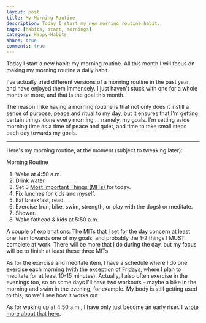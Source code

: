 ```yaml
---
layout: post
title: My Morning Routine
description: Today I start my new morning routine habit.
tags: [habits, start, mornings]
category: Happy-Habits
share: true
comments: true
---
```

Today I start a new habit: my morning routine. All this month I will focus on making my morning routine a daily habit.

I've actually tried different versions of a morning routine in the past year, and have enjoyed them immensely. I just haven't stuck with one for a whole month or more, and that is the goal this month.

The reason I like having a morning routine is that not only does it instill a sense of purpose, peace and ritual to my day, but it ensures that I'm getting certain things done every morning … namely, my goals. I'm setting aside morning time as a time of peace and quiet, and time to take small steps each day towards my goals.

***

Here's my morning routine, at the moment (subject to tweaking later):

Morning Routine

1. Wake at 4:50 a.m.
2. Drink water.
3. Set 3 [Most Important Things (MITs) ][2]for today.
4. Fix lunches for kids and myself.
5. Eat breakfast, read.
6. Exercise (run, bike, swim, strength, or play with the dogs) or meditate.
7. Shower.
8. Wake fathead & kids at 5:50 a.m.

A couple of explanations: [The MITs that I set for the day][2] concern at least one item towards one of my goals, and probably the 1-2 things I MUST complete at work. There will be more that I do during the day, but my focus will be to finish at least these three MITs.

As for the exercise and meditate item, I have a schedule where I do one exercise each morning (with the exception of Fridays, where I plan to meditate for at least 10-15 minutes). Actually, I also often exercise in the evenings too, so on some days I'll have two workouts – maybe a bike in the morning and swim in the evening, for example. My body is still getting used to this, so we'll see how it works out.

As for waking up at 4:50 a.m., I have only just become an early riser. I [wrote more about that here][3].

[1]: http://katieball.me/kasper/
[2]: http://katieball.me/kasper/habits/most-important-tasks/
[3]: http://katieball/kasper/habbits/how-i-became-early-riser/
